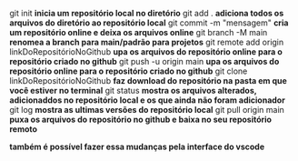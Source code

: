 git init **inicia um repositório local no  diretório**
git add . **adiciona todos os arquivos do diretório ao repositório local**
git commit -m "mensagem" **cria um repositório online e deixa os arquivos online**
git branch -M main **renomea a branch para main/padrão para projetos**
git remote add origin linkDoRepositórioNoGithub **upa os arquivos do repositório online para o repositório criado no github**
git push -u origin main **upa os arquivos do repositório online para o repositório criado no github**
git clone linkDoRepositórioNoGithub **faz download do repositório na pasta em que você estiver no terminal**
git status **mostra os arquivos alterados, adicionaddos no repositório local e os que ainda não foram adicionador**
git log **mostra as ultimas versões do repositório local**
git pull origin main **puxa os arquivos do repositório no github e baixa no seu repositório remoto**


**também é possível fazer essa mudanças pela interface do vscode**